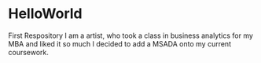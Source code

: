 # HelloWorld
First Respository
I am a artist, who took a class in business analytics for my MBA and liked it so much I decided to add a MSADA onto my current coursework. 
